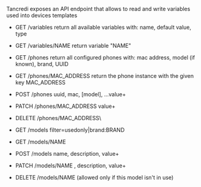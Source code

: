 Tancredi exposes an API endpoint that allows to read and write variables used into devices templates

* GET /variables return all available variables with: name, default value, type
* GET /variables/NAME return variable "NAME"

* GET /phones return all configured phones with: mac address, model (if known), brand, UUID
* GET /phones/MAC_ADDRESS return the phone instance with the given key MAC_ADDRESS
* POST /phones uuid, mac, [model], ...value+
* PATCH /phones/MAC_ADDRESS value+
* DELETE /phones/MAC_ADDRESS\

* GET /models filter=usedonly|brand:BRAND
* GET /models/NAME 
* POST /models name, description, value+
* PATCH /models/NAME , description, value+
* DELETE /models/NAME (allowed only if this model isn't in use)